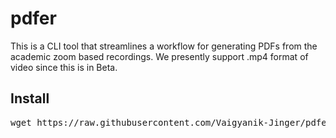# pdfer
This is a CLI tool that streamlines a workflow for generating PDFs from the academic zoom based recordings.
We presently support .mp4 format of video since this is in Beta.

## Install
<pre>
wget https://raw.githubusercontent.com/Vaigyanik-Jinger/pdfer/blob/main/install.sh && bash install.sh
</pre>
